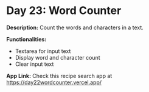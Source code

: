 # Day 23: Word Counter

**Description:** Count the words and characters in a text.

**Functionalities:**

- Textarea for input text
- Display word and character count
- Clear input text

**App Link:** Check this recipe search app at https://day22wordcounter.vercel.app/

